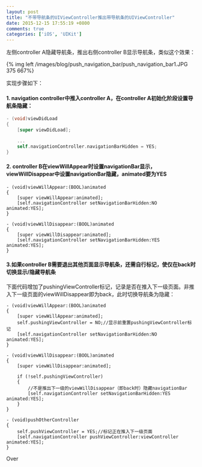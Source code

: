 ```yaml
---
layout: post
title: "不带导航条的UIViewController推出带导航条的UIViewController"
date: 2015-12-15 17:55:19 +0800
comments: true
categories: ['iOS', 'UIKit']
---
```


左侧controller A隐藏导航条，推出右侧controller B显示导航条，类似这个效果：  

{% img left /images/blog/push_navigation_bar/push_navigation_bar1.JPG 375 667%}    

<!--more-->

实现步骤如下：  

#### 1. navigation controller中推入controller A，在controller A初始化阶段设置导航条隐藏：

```objective-c
- (void)viewDidLoad
{
    [super viewDidLoad];

    ...
    self.navigationController.navigationBarHidden = YES;
}
```

#### 2. controller B在viewWillAppear时设置navigationBar显示，viewWillDisappear中设置navigationBar隐藏，animated要为YES

```
- (void)viewWillAppear:(BOOL)animated
{
    [super viewWillAppear:animated];
    [self.navigationController setNavigationBarHidden:NO animated:YES];
}

- (void)viewWillDisappear:(BOOL)animated
{
    [super viewWillDisappear:animated];
	[self.navigationController setNavigationBarHidden:YES animated:YES];
}
```

#### 3.如果controller B需要退出其他页面显示导航条，还需自行标记，使仅在back时切换显示/隐藏导航条

下面代码增加了pushingViewController标记，记录是否在推入下一级页面。非推入下一级页面的viewWillDisappear即为back，此时切换导航条为隐藏：  

```
- (void)viewWillAppear:(BOOL)animated
{
    [super viewWillAppear:animated];
    self.pushingViewController = NO;//显示前重置pushingViewController标记
    [self.navigationController setNavigationBarHidden:NO animated:YES];
}

- (void)viewWillDisappear:(BOOL)animated
{
    [super viewWillDisappear:animated];
    
    if (!self.pushingViewController)
    {
    	//不是推出下一级的viewWillDisappear（即back时）隐藏navigationBar
        [self.navigationController setNavigationBarHidden:YES animated:YES];
    }
}

- (void)pushOtherController
{
	self.pushViewController = YES;//标记正在推入下一级页面
    [self.navigationController pushViewController:viewController animated:YES];
}

```

Over  